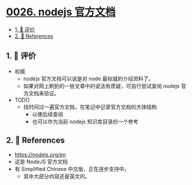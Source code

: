 # [0026. nodejs 官方文档](https://github.com/Tdahuyou/TNotes.nodejs/tree/main/notes/0026.%20nodejs%20%E5%AE%98%E6%96%B9%E6%96%87%E6%A1%A3)

<!-- region:toc -->

- [1. 🫧 评价](#1--评价)
- [2. 🔗 References](#2--references)

<!-- endregion:toc -->

## 1. 🫧 评价

- 权威
  - nodejs 官方文档可以说是对 node 最权威的介绍资料了。
  - 如果对网上刷到的一些文章中的说法有质疑，可自行尝试查阅 nodejs 官方文档来验证。
- TODO
  - 找时间过一遍官方文档，在笔记中记录官方文档的大体结构
    - 以便后续查阅
    - 也可以作为当前 nodejs 知识库目录的一个参考

## 2. 🔗 References

- https://nodejs.org/en
- 这是 NodeJS 官方文档
- 有 Simplified Chinese 中文版，正在逐步支持中。
  - 其中大部分内容还是英文的。
